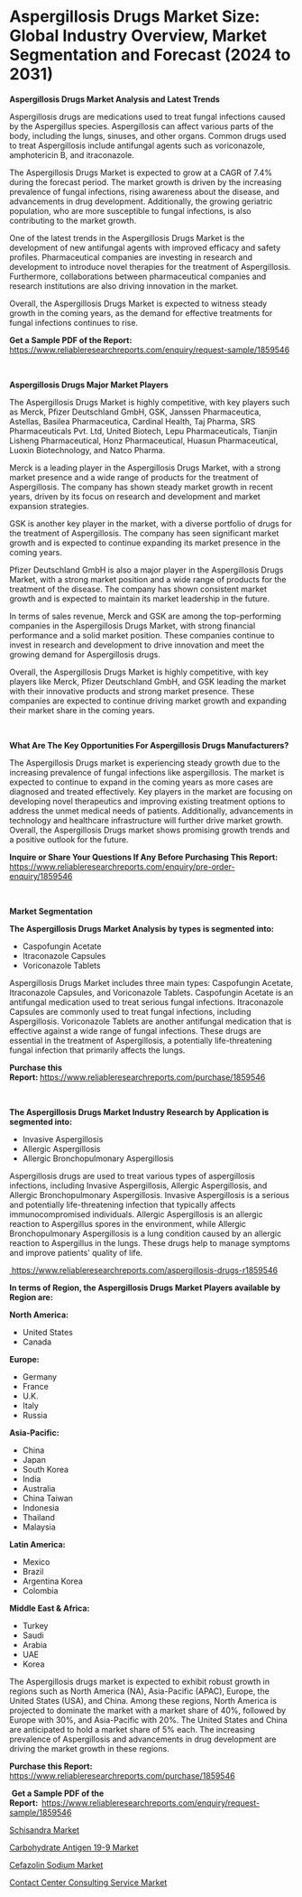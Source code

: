 <p><h1>Aspergillosis Drugs Market Size: Global Industry Overview, Market Segmentation and Forecast (2024 to 2031)</h1></p><p><strong>Aspergillosis Drugs Market Analysis and Latest Trends</strong></p>
<p><p>Aspergillosis drugs are medications used to treat fungal infections caused by the Aspergillus species. Aspergillosis can affect various parts of the body, including the lungs, sinuses, and other organs. Common drugs used to treat Aspergillosis include antifungal agents such as voriconazole, amphotericin B, and itraconazole.</p><p>The Aspergillosis Drugs Market is expected to grow at a CAGR of 7.4% during the forecast period. The market growth is driven by the increasing prevalence of fungal infections, rising awareness about the disease, and advancements in drug development. Additionally, the growing geriatric population, who are more susceptible to fungal infections, is also contributing to the market growth.</p><p>One of the latest trends in the Aspergillosis Drugs Market is the development of new antifungal agents with improved efficacy and safety profiles. Pharmaceutical companies are investing in research and development to introduce novel therapies for the treatment of Aspergillosis. Furthermore, collaborations between pharmaceutical companies and research institutions are also driving innovation in the market.</p><p>Overall, the Aspergillosis Drugs Market is expected to witness steady growth in the coming years, as the demand for effective treatments for fungal infections continues to rise.</p></p>
<p><strong>Get a Sample PDF of the Report:&nbsp;</strong> <a href="https://www.reliableresearchreports.com/enquiry/request-sample/1859546">https://www.reliableresearchreports.com/enquiry/request-sample/1859546</a></p>
<p>&nbsp;</p>
<p><strong>Aspergillosis Drugs Major Market Players</strong></p>
<p><p>The Aspergillosis Drugs Market is highly competitive, with key players such as Merck, Pfizer Deutschland GmbH, GSK, Janssen Pharmaceutica, Astellas, Basilea Pharmaceutica, Cardinal Health, Taj Pharma, SRS Pharmaceuticals Pvt. Ltd, United Biotech, Lepu Pharmaceuticals, Tianjin Lisheng Pharmaceutical, Honz Pharmaceutical, Huasun Pharmaceutical, Luoxin Biotechnology, and Natco Pharma.</p><p>Merck is a leading player in the Aspergillosis Drugs Market, with a strong market presence and a wide range of products for the treatment of Aspergillosis. The company has shown steady market growth in recent years, driven by its focus on research and development and market expansion strategies.</p><p>GSK is another key player in the market, with a diverse portfolio of drugs for the treatment of Aspergillosis. The company has seen significant market growth and is expected to continue expanding its market presence in the coming years.</p><p>Pfizer Deutschland GmbH is also a major player in the Aspergillosis Drugs Market, with a strong market position and a wide range of products for the treatment of the disease. The company has shown consistent market growth and is expected to maintain its market leadership in the future.</p><p>In terms of sales revenue, Merck and GSK are among the top-performing companies in the Aspergillosis Drugs Market, with strong financial performance and a solid market position. These companies continue to invest in research and development to drive innovation and meet the growing demand for Aspergillosis drugs.</p><p>Overall, the Aspergillosis Drugs Market is highly competitive, with key players like Merck, Pfizer Deutschland GmbH, and GSK leading the market with their innovative products and strong market presence. These companies are expected to continue driving market growth and expanding their market share in the coming years.</p></p>
<p>&nbsp;</p>
<p><strong>What Are The Key Opportunities For Aspergillosis Drugs Manufacturers?</strong></p>
<p><p>The Aspergillosis Drugs market is experiencing steady growth due to the increasing prevalence of fungal infections like aspergillosis. The market is expected to continue to expand in the coming years as more cases are diagnosed and treated effectively. Key players in the market are focusing on developing novel therapeutics and improving existing treatment options to address the unmet medical needs of patients. Additionally, advancements in technology and healthcare infrastructure will further drive market growth. Overall, the Aspergillosis Drugs market shows promising growth trends and a positive outlook for the future.</p></p>
<p><strong>Inquire or Share Your Questions If Any Before Purchasing This Report:</strong> <a href="https://www.reliableresearchreports.com/enquiry/pre-order-enquiry/1859546">https://www.reliableresearchreports.com/enquiry/pre-order-enquiry/1859546</a></p>
<p>&nbsp;</p>
<p><strong>Market Segmentation</strong></p>
<p><strong>The Aspergillosis Drugs Market Analysis by types is segmented into:</strong></p>
<p><ul><li>Caspofungin Acetate</li><li>Itraconazole Capsules</li><li>Voriconazole Tablets</li></ul></p>
<p><p>Aspergillosis Drugs Market includes three main types: Caspofungin Acetate, Itraconazole Capsules, and Voriconazole Tablets. Caspofungin Acetate is an antifungal medication used to treat serious fungal infections. Itraconazole Capsules are commonly used to treat fungal infections, including Aspergillosis. Voriconazole Tablets are another antifungal medication that is effective against a wide range of fungal infections. These drugs are essential in the treatment of Aspergillosis, a potentially life-threatening fungal infection that primarily affects the lungs.</p></p>
<p><strong>Purchase this Report:&nbsp;</strong><a href="https://www.reliableresearchreports.com/purchase/1859546">https://www.reliableresearchreports.com/purchase/1859546</a></p>
<p>&nbsp;</p>
<p><strong>The Aspergillosis Drugs Market Industry Research by Application is segmented into:</strong></p>
<p><ul><li>Invasive Aspergillosis</li><li>Allergic Aspergillosis</li><li>Allergic Bronchopulmonary Aspergillosis</li></ul></p>
<p><p>Aspergillosis drugs are used to treat various types of aspergillosis infections, including Invasive Aspergillosis, Allergic Aspergillosis, and Allergic Bronchopulmonary Aspergillosis. Invasive Aspergillosis is a serious and potentially life-threatening infection that typically affects immunocompromised individuals. Allergic Aspergillosis is an allergic reaction to Aspergillus spores in the environment, while Allergic Bronchopulmonary Aspergillosis is a lung condition caused by an allergic reaction to Aspergillus in the lungs. These drugs help to manage symptoms and improve patients' quality of life.</p></p>
<p><a href="https://www.reliableresearchreports.com/aspergillosis-drugs-r1859546">&nbsp;https://www.reliableresearchreports.com/aspergillosis-drugs-r1859546</a></p>
<p><strong>In terms of Region, the Aspergillosis Drugs Market Players available by Region are:</strong></p>
<p>
    <p> <strong> North America: </strong>
        <ul>
            <li>United States</li>
            <li>Canada</li>
        </ul>
        </p> 
    <p> <strong> Europe: </strong>
        <ul>
            <li>Germany</li>
            <li>France</li>
            <li>U.K.</li>
            <li>Italy</li>
            <li>Russia</li>
        </ul>
        </p> 
    <p> <strong> Asia-Pacific: </strong>
        <ul>
            <li>China</li>
            <li>Japan</li>
            <li>South Korea</li>
            <li>India</li>
            <li>Australia</li>
            <li>China Taiwan</li>
            <li>Indonesia</li>
            <li>Thailand</li>
            <li>Malaysia</li>
        </ul>
        </p> 
    <p> <strong> Latin America: </strong>
        <ul>
            <li>Mexico</li>
            <li>Brazil</li>
            <li>Argentina Korea</li>
            <li>Colombia</li>
        </ul>
        </p> 
    <p> <strong> Middle East & Africa: </strong>
        <ul>
            <li>Turkey</li>
            <li>Saudi</li>
            <li>Arabia</li>
            <li>UAE</li>
            <li>Korea</li>
        </ul>
    </p>
    </p>
<p><p>The Aspergillosis drugs market is expected to exhibit robust growth in regions such as North America (NA), Asia-Pacific (APAC), Europe, the United States (USA), and China. Among these regions, North America is projected to dominate the market with a market share of 40%, followed by Europe with 30%, and Asia-Pacific with 20%. The United States and China are anticipated to hold a market share of 5% each. The increasing prevalence of Aspergillosis and advancements in drug development are driving the market growth in these regions.</p></p>
<p><strong>Purchase this Report: </strong><a href="https://www.reliableresearchreports.com/purchase/1859546">https://www.reliableresearchreports.com/purchase/1859546</a></p>
<p>&nbsp;<strong>Get a Sample PDF of the Report:&nbsp;&nbsp;</strong><a href="https://www.reliableresearchreports.com/enquiry/request-sample/1859546">https://www.reliableresearchreports.com/enquiry/request-sample/1859546</a></p>
<p><strong></strong></p>
<p><p><a href="https://github.com/mancsybtousav/Market-Research-Report-List-2/blob/main/schisandra-market.md">Schisandra Market</a></p><p><a href="https://www.linkedin.com/pulse/carbohydrate-antigen-19-9-market-analysis-its-cagr-segmentation-h0abc">Carbohydrate Antigen 19-9 Market</a></p><p><a href="https://github.com/josesg55/Market-Research-Report-List-2/blob/main/cefazolin-sodium-market.md">Cefazolin Sodium Market</a></p><p><a href="https://www.linkedin.com/pulse/contact-center-consulting-service-market-size-trends-complete-tpfgf">Contact Center Consulting Service Market</a></p></p>